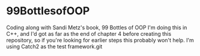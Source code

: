 # 99BottlesofOOP
Coding along with Sandi Metz's book, 99 Bottles of OOP
I'm doing this in C++, and I'd got as far as the end of chapter 4 before creating this repository, so if you're looking for earlier steps this probably won't help.  I'm using Catch2 as the test framework.git
